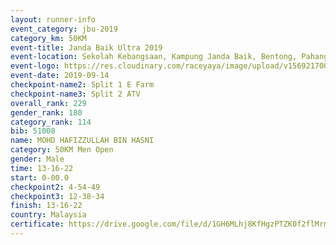 ```yaml
---
layout: runner-info 
event_category: jbu-2019 
category_km: 50KM 
event-title: Janda Baik Ultra 2019
event-location: Sekolah Kebangsaan, Kampung Janda Baik, Bentong, Pahang, Malaysia 
event-logo: https://res.cloudinary.com/raceyaya/image/upload/v1569217009/logo/janda-baik_vch1pc.jpg 
event-date: 2019-09-14 
checkpoint-name2: Split 1 E Farm 
checkpoint-name3: Split 2 ATV 
overall_rank: 229
gender_rank: 180
category_rank: 114
bib: 51008
name: MOHD HAFIZZULLAH BIN HASNI
category: 50KM Men Open
gender: Male
time: 13-16-22
start: 0-00.0
checkpoint2: 4-54-49
checkpoint3: 12-38-34
finish: 13-16-22
country: Malaysia
certificate: https://drive.google.com/file/d/1GH6MLhj8KfHgzPTZK0f2flMrmhUuDxdY/view?usp=sharing
---
```

